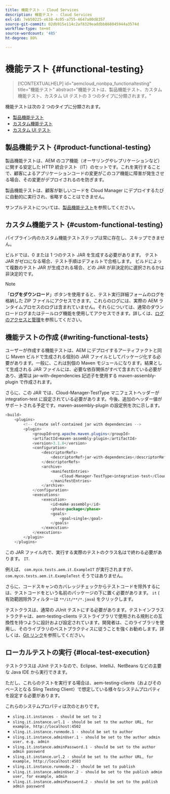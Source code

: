 ```yaml
---
title: 機能テスト - Cloud Services
description: 機能テスト - Cloud Services
exl-id: 7eb50225-e638-4c05-a755-4647a00d8357
source-git-commit: 02db915e114c2af8329eaddbb868045944a3574d
workflow-type: tm+mt
source-wordcount: '485'
ht-degree: 80%

---
```


# 機能テスト {#functional-testing}


>[!CONTEXTUALHELP]
>id="aemcloud_nonbpa_functionaltesting"
>title="機能テスト"
>abstract="機能テストは、製品機能テスト、カスタム機能テスト、カスタム UI テストの 3 つのタイプに分類されます。"

機能テストは次の 2 つのタイプに分類されます。


* [製品機能テスト](#product-functional-testing)
* [カスタム機能テスト](#custom-functional-testing)
* [カスタム UI テスト](/help/implementing/cloud-manager/ui-testing.md#custom-ui-testing)

## 製品機能テスト {#product-functional-testing}

製品機能テストは、AEM のコア機能（オーサリングやレプリケーションなど）に関する安定した HTTP 統合テスト（IT）のセットです。これを実行することで、顧客によるアプリケーションコードの変更がこのコア機能に障害が発生させる場合、その変更がデプロイされるのを防ぎます。

製品機能テストは、顧客が新しいコードを Cloud Manager にデプロイするたびに自動的に実行され、省略することはできません。

サンプルテストについては、[製品機能テスト](https://github.com/adobe/aem-test-samples/tree/aem-cloud/smoke)を参照してください。

## カスタム機能テスト {#custom-functional-testing}

パイプライン内のカスタム機能テストステップは常に存在し、スキップできません。

ビルドでは、0 または 1 つのテスト JAR を生成する必要があります。 テスト JAR がゼロになる場合、テスト手順はデフォルトで合格します。 ビルドによって複数のテスト JAR が生成される場合、どの JAR が非決定的に選択されるかは非決定的です。

>[!NOTE]
>「**ログをダウンロード**」ボタンを使用すると、テスト実行詳細フォームのログを格納した ZIP ファイルにアクセスできます。これらのログには、実際の AEM ランタイムプロセスのログは含まれていません。それらについては、通常のダウンロードログまたはテールログ機能を使用してアクセスできます。詳しくは、[ログのアクセスと管理](/help/implementing/cloud-manager/manage-logs.md)を参照してください。


## 機能テストの作成 {#writing-functional-tests}

ユーザーが作成する機能テストは、AEM にデプロイするアーティファクトと同じ Maven ビルドで生成される個別の JAR ファイルとしてパッケージ化する必要があります。一般に、これは別個の Maven モジュールになります。結果として生成される JAR ファイルには、必要な依存関係がすべて含まれている必要があり、通常は jar-with-dependencies 記述子を使用する maven-assembly-plugin で作成されます。

さらに、この JAR では、Cloud-Manager-TestType マニフェストヘッダーが integration-test に設定されている必要があります。今後、追加のヘッダー値がサポートされる予定です。maven-assembly-plugin の設定例を次に示します。

```java
<build>
    <plugins>
        <!-- Create self-contained jar with dependencies -->
        <plugin>
            <groupId>org.apache.maven.plugins</groupId>
            <artifactId>maven-assembly-plugin</artifactId>
            <version>3.1.0</version>
            <configuration>
                <descriptorRefs>
                    <descriptorRef>jar-with-dependencies</descriptorRef>
                </descriptorRefs>
                <archive>
                    <manifestEntries>
                        <Cloud-Manager-TestType>integration-test</Cloud-Manager-TestType>
                    </manifestEntries>
                </archive>
            </configuration>
            <executions>
                <execution>
                    <id>make-assembly</id>
                    <phase>package</phase>
                    <goals>
                        <goal>single</goal>
                    </goals>
                </execution>
            </executions>
        </plugin>
    </plugins>
```

この JAR ファイル内で、実行する実際のテストのクラス名はで終わる必要があります。 `IT`.

例えば、 `com.myco.tests.aem.it.ExampleIT` が実行されますが、 `com.myco.tests.aem.it.ExampleTest` そうではありません。

さらに、コードスキャンのカバレッジチェックからテストコードを除外するには、テストコードをという名前のパッケージの下に置く必要があります。 `it` ( 有効範囲除外フィルターは `**/it/**/*.java`) をクリックします。

テストクラスは、通常の JUnit テストにする必要があります。テストインフラストラクチャは、aem-testing-clients テストライブラリで使用される規則との互換性を持つように設計および設定されています。開発者は、このライブラリを使用し、そのライブラリのベストプラクティスに従うことを強くお勧めします。詳しくは、[Git リンク](https://github.com/adobe/aem-testing-clients)を参照してください。

## ローカルテストの実行 {#local-test-execution}

テストクラスは JUnit テストなので、Eclipse、IntelliJ、NetBeans などの主要な Java IDE から実行できます。

ただし、これらのテストを実行する場合は、aem-testing-clients（およびそのベースとなる Sling Testing Client）で想定している様々なシステムプロパティを設定する必要があります。

これらのシステムプロパティは次のとおりです。

* `sling.it.instances - should be set to 2`
* `sling.it.instance.url.1 - should be set to the author URL, for example, http://localhost:4502`
* `sling.it.instance.runmode.1 - should be set to author`
* `sling.it.instance.adminUser.1 - should be set to the author admin user, e.g. admin`
* `sling.it.instance.adminPassword.1 - should be set to the author admin password`
* `sling.it.instance.url.2 - should be set to the author URL, for example, http://localhost:4503`
* `sling.it.instance.runmode.2 - should be set to publish`
* `sling.it.instance.adminUser.2 - should be set to the publish admin user, for example, admin`
* `sling.it.instance.adminPassword.2 - should be set to the publish admin password`
